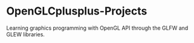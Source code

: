 # OpenGLCplusplus-Projects  
Learning graphics programming with OpenGL API through the GLFW and GLEW libraries.  
